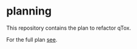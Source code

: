 # planning

This repository contains the plan to refactor qTox.

For the full plan [see](Refactoring.md).
